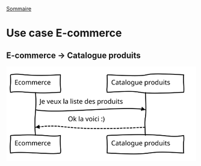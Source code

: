 [Sommaire](https://ursi-2020.github.io/e-commerce/)

# Use case E-commerce

## E-commerce -> Catalogue produits

![Diagramme de séquence](./sequence_prduits.svg)